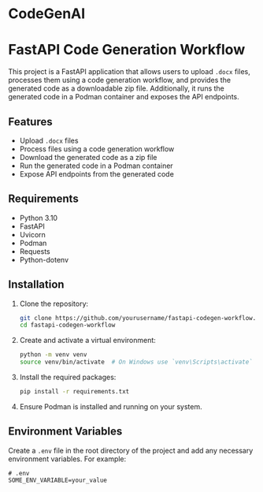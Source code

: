 # CodeGenAI

# FastAPI Code Generation Workflow

This project is a FastAPI application that allows users to upload `.docx` files, processes them using a code generation workflow, and provides the generated code as a downloadable zip file. Additionally, it runs the generated code in a Podman container and exposes the API endpoints.

## Features

- Upload `.docx` files
- Process files using a code generation workflow
- Download the generated code as a zip file
- Run the generated code in a Podman container
- Expose API endpoints from the generated code

## Requirements

- Python 3.10
- FastAPI
- Uvicorn
- Podman
- Requests
- Python-dotenv

## Installation

1. Clone the repository:

    ```bash
    git clone https://github.com/yourusername/fastapi-codegen-workflow.git
    cd fastapi-codegen-workflow
    ```

2. Create and activate a virtual environment:

    ```bash
    python -m venv venv
    source venv/bin/activate  # On Windows use `venv\Scripts\activate`
    ```

3. Install the required packages:

    ```bash
    pip install -r requirements.txt
    ```

4. Ensure Podman is installed and running on your system.

## Environment Variables

Create a `.env` file in the root directory of the project and add any necessary environment variables. For example:

```env
# .env
SOME_ENV_VARIABLE=your_value
